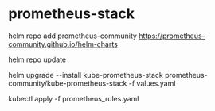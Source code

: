 # prometheus-stack

helm repo add prometheus-community https://prometheus-community.github.io/helm-charts

helm repo update

helm upgrade --install kube-prometheus-stack prometheus-community/kube-prometheus-stack -f values.yaml

kubectl apply -f prometheus_rules.yaml
